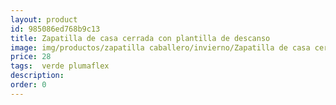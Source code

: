 ```yaml
---
layout: product
id: 985086ed768b9c13
title: Zapatilla de casa cerrada con plantilla de descanso
image: img/productos/zapatilla caballero/invierno/Zapatilla de casa cerrada con plantilla de descanso=28= verde plumaflex.webp
price: 28
tags:  verde plumaflex
description: 
order: 0
---
```

